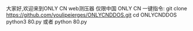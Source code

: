 大家好,欢迎来到ONLY CN web测压器
仅限中国
ONLY CN
一键指令:
git clone https://github.com/youlipeierges/ONLYCNDDOS.git
cd ONLYCNDDOS
python3 80.py
或者
python 80.py

